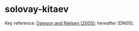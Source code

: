 # solovay-kitaev

Key reference: [Dawson and Nielsen (2005)](https://arxiv.org/abs/quant-ph/0505030); hereafter [DN05].
